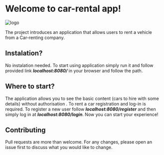 # Welcome to car-rental app!
![logo](https://cdn0.iconfinder.com/data/icons/automotive/128/CARS-512.png)

The project introduces an application that allows users to rent a vehicle from a Car-renting company.

## Instalation?

No instalation needed.
To start using application simply run it and follow provided link ***localhost:8080/*** in your browser and follow the path.

## Where to start?

The application allows you to see the basic content (cars to hire with some details) without authorisation .
To rent a car registration and log-in is required. 
To register a new user follow ***localhost:8080/register*** and then simply log in at ***localhost:8080/login***. Now you can start your experience!

## Contributing
Pull requests are more than welcome. For any changes, please open an issue first to discuss what you would like to change.